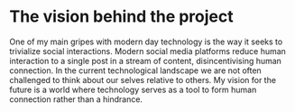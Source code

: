 # The vision behind the project

One of my main gripes with modern day technology is the way it seeks to trivialize social interactions. Modern social media platforms reduce human interaction to a single post in a stream of content, disincentivising human connection. In the current technological landscape we are not often challenged to think about our selves relative to others. My vision for the future is a world where technology serves as a tool to form human connection rather than a hindrance.
